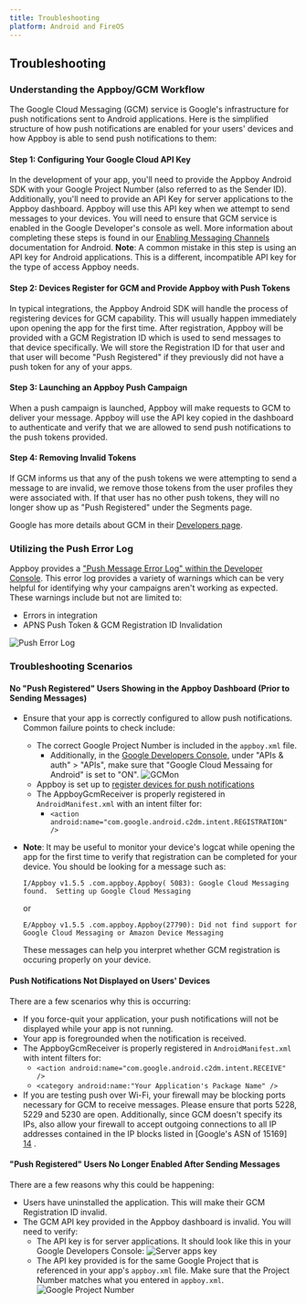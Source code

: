 ```yaml
---
title: Troubleshooting
platform: Android and FireOS
---
```

## Troubleshooting

### Understanding the Appboy/GCM Workflow
The Google Cloud Messaging (GCM) service is Google's infrastructure for push notifications sent to Android applications. Here is the simplified structure of how push notifications are enabled for your users' devices and how Appboy is able to send push notifications to them:

#### Step 1: Configuring Your Google Cloud API Key
In the development of your app, you'll need to provide the Appboy Android SDK with your Google Project Number (also referred to as the Sender ID). Additionally, you'll need to provide an API Key for server applications to the Appboy dashboard. Appboy will use this API key when we attempt to send messages to your devices. You will need to ensure that GCM service is enabled in the Google Developer's console as well. More information about completing these steps is found in our [Enabling Messaging Channels][5] documentation for Android. __Note__: A common mistake in this step is using an API key for Android applications. This is a different, incompatible API key for the type of access Appboy needs.

#### Step 2: Devices Register for GCM and Provide Appboy with Push Tokens
In typical integrations, the Appboy Android SDK will handle the process of registering devices for GCM capability. This will usually happen immediately upon opening the app for the first time. After registration, Appboy will be provided with a GCM Registration ID which is used to send messages to that device specifically. We will store the Registration ID for that user and that user will become "Push Registered" if they previously did not have a push token for any of your apps.

#### Step 3: Launching an Appboy Push Campaign
When a push campaign is launched, Appboy will make requests to GCM to deliver your message. Appboy will use the API key copied in the dashboard to authenticate and verify that we are allowed to send push notifications to the push tokens provided.

#### Step 4: Removing Invalid Tokens
If GCM informs us that any of the push tokens we were attempting to send a message to are invalid, we remove those tokens from the user profiles they were associated with. If that user has no other push tokens, they will no longer show up as "Push Registered" under the Segments page.

Google has more details about GCM in their [Developers page][6].

### Utilizing the Push Error Log
Appboy provides a ["Push Message Error Log" within the Developer Console][13]. This error log provides a variety of warnings which can be very helpful for identifying why your campaigns aren't working as expected. These warnings include but not are limited to:

- Errors in integration
- APNS Push Token & GCM Registration ID Invalidation

![Push Error Log][11]

### Troubleshooting Scenarios

#### No "Push Registered" Users Showing in the Appboy Dashboard (Prior to Sending Messages)
  - Ensure that your app is correctly configured to allow push notifications. Common failure points to check include:
    - The correct Google Project Number is included in the `appboy.xml` file.
      - Additionally, in the [Google Developers Console][7], under "APIs & auth" > "APIs", make sure that "Google Cloud Messaing for Android" is set to "ON".
        ![GCMon][8]
    - Appboy is set up to [register devices for push notifications][5]
    - The AppboyGcmReceiver is properly registered in `AndroidManifest.xml` with an intent filter for:
      - `<action android:name="com.google.android.c2dm.intent.REGISTRATION" />`
  - __Note__: It may be useful to monitor your device's logcat while opening the app for the first time to verify that registration can be completed for your device. You should be looking for a message such as:

    ```
    I/Appboy v1.5.5 .com.appboy.Appboy( 5083): Google Cloud Messaging found.  Setting up Google Cloud Messaging
    ```
    or

    ```
    E/Appboy v1.5.5 .com.appboy.Appboy(27790): Did not find support for Google Cloud Messaging or Amazon Device Messaging
    ```
    These messages can help you interpret whether GCM registration is occuring properly on your device.

#### Push Notifications Not Displayed on Users' Devices
There are a few scenarios why this is occurring:

  - If you force-quit your application, your push notifications will not be displayed while your app is not running.
  - Your app is foregrounded when the notification is received.
  - The AppboyGcmReceiver is properly registered in `AndroidManifest.xml` with intent filters for:
    - `<action android:name="com.google.android.c2dm.intent.RECEIVE" />`
    - `<category android:name:"Your Application's Package Name" />`
  - If you are testing push over Wi-Fi, your firewall may be blocking ports necessary for GCM to receive messages. Please ensure that ports 5228, 5229 and 5230 are open. Additionally, since GCM doesn't specify its IPs, also allow your firewall to accept outgoing connections to all IP addresses contained in the IP blocks listed in [Google's ASN of 15169] [14] .  

#### "Push Registered" Users No Longer Enabled After Sending Messages
There are a few reasons why this could be happening:

  - Users have uninstalled the application. This will make their GCM Registration ID invalid.
  - The GCM API key provided in the Appboy dashboard is invalid. You will need to verify:
    - The API key is for server applications. It should look like this in your Google Developers Console:
      ![Server apps key][9]
    - The API key provided is for the same Google Project that is referenced in your app's `appboy.xml` file. Make sure that the Project Number matches what you entered in `appboy.xml`.
      ![Google Project Number][10]

[5]: /Enabling_Message_Channels/Push_Notifications/Android#register-devices
[6]: http://developer.android.com/google/gcm/index.html
[7]: https://console.developers.google.com/
[8]: /assets/img/gcm_on.png
[9]: /assets/img/serverappskey.png
[10]: /assets/img/googleprojectnumber.png
[11]: /assets/img/push_error_log.png
[13]: https://dashboard.appboy.com/app_settings/developer_console/errorlog/
[14]: http://tcpiputils.com/browse/as/15169

